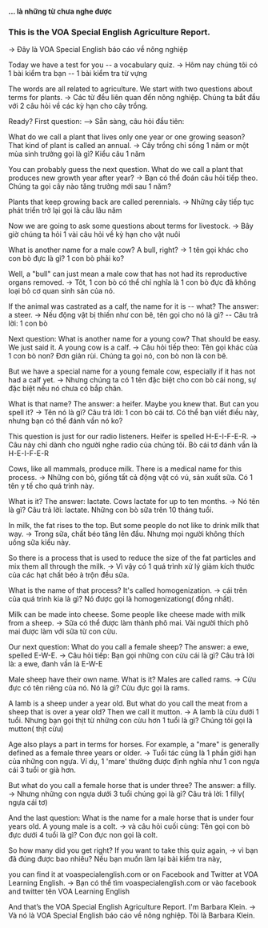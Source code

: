 #### ... là những từ chưa nghe được
### This is the VOA Special English Agriculture Report.
-> Đây là VOA Special English báo cáo về nông nghiệp

Today we have a test for you -- a vocabulary quiz. 
-> Hôm nay chúng tôi có 1 bài kiểm tra bạn -- 1 bài kiểm tra từ vựng

The words are all related to agriculture. We start with two questions about terms for plants.
-> Các từ đều liên quan đến nông nghiệp. Chúng ta bắt đầu với 2 câu hỏi về các kỳ hạn cho cây trồng.

Ready? First question: 
--> Sẵn sàng, câu hỏi đầu tiên:

What do we call a plant that lives only one year or one growing season? That kind of plant is called an annual.
-> Cây trồng chỉ sống 1 năm or một mùa sinh trưởng gọi là gì? Kiểu câu 1 năm

You can probably guess the next question. What do we call a plant that produces new growth year after year? 
-> Bạn có thể đoán câu hỏi tiếp theo. Chúng ta gọi cây nào tăng trưởng mới sau 1 năm?

Plants that keep growing back are called perennials.
-> Những cây tiếp tục phát triển trở lại gọi là câu lâu năm

Now we are going to ask some questions about terms for livestock.
-> Bây giờ chúng ta hỏi 1 vài câu hỏi về kỳ hạn cho vật nuôi

What is another name for a male cow? A bull, right? 
-> 1 tên gọi khác cho con bò đực là gì? 1 con bò phải ko?

Well, a "bull" can just mean a male cow that has not had its reproductive organs removed. 
-> Tôt, 1 con bò có thể chỉ nghĩa là 1 con bò đực đã không loại bỏ cơ quan sinh sản của nó.

If the animal was castrated as a calf, the name for it is -- what? The answer: a steer.
-> Nếu động vật bị thiến như con bê, tên gọi cho nó là gì? -- Câu trả lời: 1 con bò

Next question: What is another name for a young cow? That should be easy. We just said it. A young cow is a calf.
-> Câu hỏi tiếp theo: Tên gọi khác của 1 con bò non? Đơn giản rùi. Chúng ta gọi nó, con bò non là con bê.

But we have a special name for a young female cow, especially if it has not had a calf yet.
-> Nhưng chúng ta có 1 tên đặc biệt cho con bò cái nong, sự đặc biệt nếu nó chưa có bắp chân.

What is that name? The answer: a heifer. Maybe you knew that. But can you spell it? 
-> Tên nó là gì? Câu trả lời: 1 con bò cái tơ. Có thể bạn viết điều này, nhưng bạn có thể đánh vần nó ko?

This question is just for our radio listeners. Heifer is spelled H-E-I-F-E-R.
-> Câu này chỉ dành cho người nghe radio của chúng tôi. Bò cái tơ đánh vần là H-E-I-F-E-R

Cows, like all mammals, produce milk. There is a medical name for this process. 
-> Những con bò, giống tất cả động vật có vú, sản xuất sữa. Có 1 tên y tế cho quá trình này.

What is it? The answer: lactate. Cows lactate for up to ten months.
-> Nó tên là gì? Câu trả lời: lactate. Những con bò sữa trên 10 tháng tuổi.

In milk, the fat rises to the top. But some people do not like to drink milk that way. 
-> Trong sữa, chất béo tăng lên đầu. Nhưng mọi người không thích uống sữa kiểu này.

So there is a process that is used to reduce the size of the fat particles and mix them all through the milk. 
-> Vì vậy có 1 quá trình xử lý giảm kích thước của các hạt chất béo à trộn đều sữa.

What is the name of that process? It's called homogenization.
-> cái trên của quá trình kia là gì? Nó được gọi là homogenizationg( đồng nhất).

Milk can be made into cheese. Some people like cheese made with milk from a sheep. 
-> Sữa có thể được làm thành phô mai. Vài người thích phô mai được làm với sữa từ con cừu.

Our next question: What do you call a female sheep? The answer: a ewe, spelled E-W-E.
-> Câu hỏi tiếp: Bạn gọi những con cừu cái là gì? Câu trả lời là: a ewe, đanh vần là E-W-E

Male sheep have their own name. What is it? Males are called rams.
-> Cừu đực có tên riêng của nó. Nó là gì? Cừu đực gọi là rams.

A lamb is a sheep under a year old. But what do you call the meat from a sheep that is over a year old? Then we call it mutton.
-> A lamb là cừu dưới 1 tuổi. Nhưng bạn gọi thịt từ những con cừu hơn 1 tuổi là gì? Chúng tôi gọi là mutton( thịt cừu)

Age also plays a part in terms for horses. For example, a "mare" is generally defined as a female three years or older. 
-> Tuổi tác cũng là 1 phần giời hạn của những con ngựa. Ví dụ, 1 'mare' thường được định nghĩa như 1 con ngựa cái 3 tuổi or già hơn.

But what do you call a female horse that is under three? The answer: a filly.
-> Nhưng những con ngựa dưới 3 tuổi chúng gọi là gì? Câu trả lời: 1 filly( ngựa cái tơ)

And the last question: What is the name for a male horse that is under four years old. A young male is a colt.
-> và câu hỏi cuối cùng: Tên gọi con bò đực dưới 4 tuổi là gì? Con đực non gọi là colt.

So how many did you get right? If you want to take this quiz again, 
-> vì bạn đã đúng được bao nhiêu? Nếu bạn muốn làm lại bài kiểm tra này, 

you can find it at voaspecialenglish.com or on Facebook and Twitter at VOA Learning English.
-> Bạn có thể tìm voaspecialenglish.com or vào facebook and twitter tên VOA Learning English

And that’s the VOA Special English Agriculture Report. I'm Barbara Klein.
-> Và nó là VOA Special English báo cáo về nông nghiệp. Tôi là Barbara Klein.
